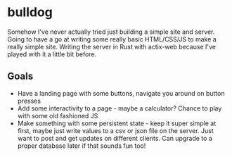 # bulldog
Somehow I've never actually tried just building a simple site and server. Going to have a go at writing some really basic HTML/CSS/JS to make a really simple site. Writing the server in Rust with actix-web because I've played with it a little bit before. 

## Goals
- Have a landing page with some buttons, navigate you around on button presses
- Add some interactivity to a page - maybe a calculator? Chance to play with some old fashioned JS
- Make something with some persistent state - keep it super simple at first, maybe just write values to a csv or json file on the server. Just want to post and get updates on different clients. Can upgrade to a proper database later if that sounds fun too!
